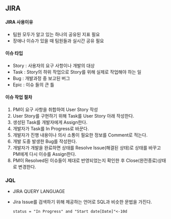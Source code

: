 ## JIRA

#### JIRA 사용이유

- 팀원 모두가 알고 있는 하나의 공유된 지표 필요
- 장애나 이슈가 있을 때 팀원들과 실시간 공유 필요



#### 이슈 타입

- Story : 사용자의 요구 사항이나 개발의 대상 
- Task : Story의 하위 작업으로 Story를 위해 실제로 작업해야 하는 일
- Bug : 개발과정 중 보고된 버그
- Epic : 이슈 들의 큰 틀



#### 이슈 작업 절차

1. PM이 요구 사항을 취합하여 User Story 작성
2. User Story를 구현하기 위해 Task를 User Story 아래 작성한다.
3. 생성된 Task를 개발자에게 Assign한다.
4. 개발자가 Task를 In Progress로 바꾼다.
5. 개발자가 진행 내용이나 의사 소통이 필요한 정보를 Comment로 적는다.
6. 개발 도중 발생한 Bug를 작성한다.
7. 개발자가 개발을 완료하면 상태를 Resolve Issue(해결된 상태)로 상태를 바꾸고 PM에게 다시 이슈를 Assign한다.
8. PM이 Resolved된 이슈들이 제대로 반영되었는지 확인한 후 Close(완전종료)상태로 변경한다.



### JQL

- JIRA QUERY LANGUAGE

- Jira Issue를 검색하기 위해 제공하는 언어로 SQL과 비슷한 문법을 가진다.

  ```
  status = "In Progress" and "Start date[Date]"<-10d
  ```

  



